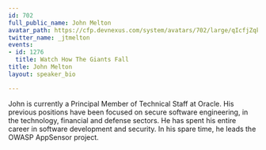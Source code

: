 ```yaml
---
id: 702
full_public_name: John Melton
avatar_path: https://cfp.devnexus.com/system/avatars/702/large/qIcfjZqk_400x400.jpg?1504289292
twitter_name: _jtmelton
events:
- id: 1276
  title: Watch How The Giants Fall
title: John Melton
layout: speaker_bio

---
```

John is currently a Principal Member of Technical Staff at Oracle. His previous positions have been focused on secure software engineering, in the technology, financial and defense sectors. He has spent his entire career in software development and security. In his spare time, he leads the OWASP AppSensor project.
